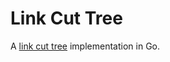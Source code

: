 # Link Cut Tree
A [link cut tree](https://en.wikipedia.org/wiki/Link/cut_tree) implementation in Go.
